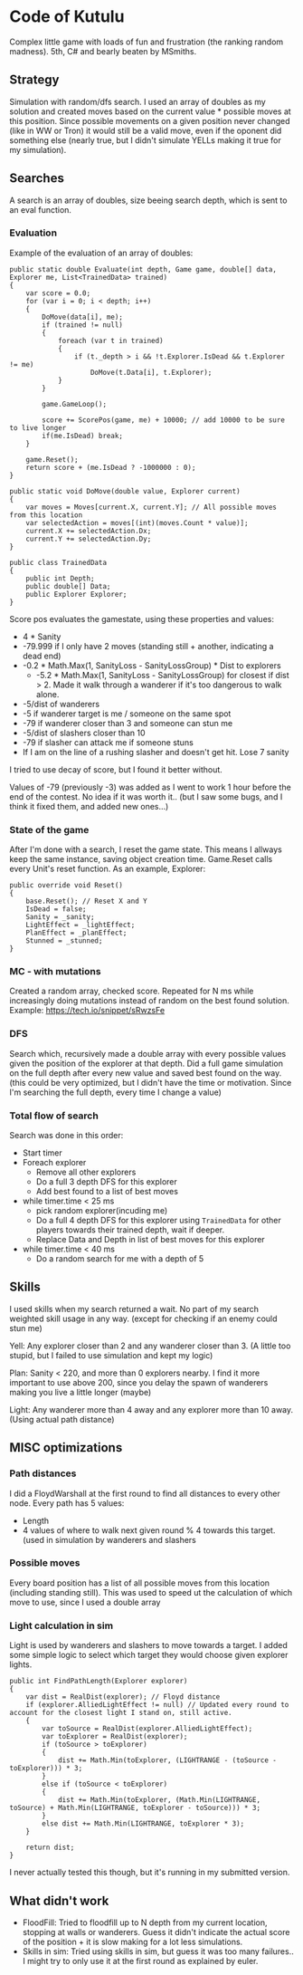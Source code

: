 # Code of Kutulu

Complex little game with loads of fun and frustration (the ranking random madness). 5th, C# and bearly beaten by MSmiths.

## Strategy

Simulation with random/dfs search. I used an array of doubles as my solution and created moves based on the current value * possible moves at this position. Since possible movements on a given position never changed (like in WW or Tron) it would still be a valid move, even if the oponent did something else (nearly true, but I didn't simulate YELLs making it true for my simulation).  

## Searches

A search is an array of doubles, size beeing search depth, which is sent to an eval function.

### Evaluation
Example of the evaluation of an array of doubles:

```
public static double Evaluate(int depth, Game game, double[] data, Explorer me, List<TrainedData> trained)
{
    var score = 0.0;
    for (var i = 0; i < depth; i++)
    {
        DoMove(data[i], me);
        if (trained != null)
        {
            foreach (var t in trained)
            {
                if (t._depth > i && !t.Explorer.IsDead && t.Explorer != me)
                    DoMove(t.Data[i], t.Explorer);
            }
        }

        game.GameLoop();

        score += ScorePos(game, me) + 10000; // add 10000 to be sure to live longer
        if(me.IsDead) break;
    }

    game.Reset();
    return score + (me.IsDead ? -1000000 : 0);
}

public static void DoMove(double value, Explorer current)
{
    var moves = Moves[current.X, current.Y]; // All possible moves from this location
    var selectedAction = moves[(int)(moves.Count * value)];
    current.X += selectedAction.Dx;
    current.Y += selectedAction.Dy;
}

public class TrainedData
{
    public int Depth;
    public double[] Data;
    public Explorer Explorer;
}

```

Score pos evaluates the gamestate, using these properties and values:
- 4 * Sanity
- -79.999 if I only have 2 moves (standing still + another, indicating a dead end)
- -0.2 * Math.Max(1, SanityLoss - SanityLossGroup) * Dist to explorers
	- -5.2 * Math.Max(1, SanityLoss - SanityLossGroup) for closest if dist > 2. Made it walk through a wanderer if it's too dangerous to walk alone.
- -5/dist of wanderers
- -5 if wanderer target is me / someone on the same spot
- -79 if wanderer closer than 3 and someone can stun me
- -5/dist of slashers closer than 10
- -79 if slasher can attack me if someone stuns
- If I am on the line of a rushing slasher and doesn't get hit. Lose 7 sanity

I tried to use decay of score, but I found it better without.

Values of -79 (previously -3) was added as I went to work 1 hour before the end of the contest. No idea if it was worth it.. (but I saw some bugs, and I think it fixed them, and added new ones...)

### State of the game
After I'm done with a search, I reset the game state. This means I allways keep the same instance, saving object creation time.
Game.Reset calls every Unit's reset function. As an example, Explorer:
```
public override void Reset()
{
    base.Reset(); // Reset X and Y
    IsDead = false;
    Sanity = _sanity;
    LightEffect = _lightEffect;
    PlanEffect = _planEffect;
    Stunned = _stunned;
}
```

### MC - with mutations
Created a random array, checked score. Repeated for N ms while increasingly doing mutations instead of random on the best found solution.
Example: https://tech.io/snippet/sRwzsFe

### DFS
Search which, recursively made a double array with every possible values given the position of the explorer at that depth.
Did a full game simulation on the full depth after every new value and saved best found on the way.
(this could be very optimized, but I didn't have the time or motivation. Since I'm searching the full depth, every time I change a value)

### Total flow of search

Search was done in this order:

- Start timer
- Foreach explorer 
	- Remove all other explorers
	- Do a full 3 depth DFS for this explorer 
	- Add best found to a list of best moves
- while timer.time < 25 ms
	- pick random explorer(incuding me)
	- Do a full 4 depth DFS for this explorer using `TrainedData` for other players towards their trained depth, wait if deeper.
	- Replace Data and Depth in list of best moves for this explorer
- while timer.time < 40 ms
  - Do a random search for me with a depth of 5

## Skills

I used skills when my search returned a wait. No part of my search weighted skill usage in any way. (except for checking if an enemy could stun me)

Yell:
Any explorer closer than 2 and any wanderer closer than 3. (A little too stupid, but I failed to use simulation and kept my logic)

Plan:
Sanity < 220, and more than 0 explorers nearby. I find it more important to use above 200, since you delay the spawn of wanderers making you live a little longer (maybe)

Light:
Any wanderer more than 4 away and any explorer more than 10 away. (Using actual path distance)

## MISC optimizations

### Path distances
I did a FloydWarshall at the first round to find all distances to every other node. 
Every path has 5 values:
- Length
- 4 values of where to walk next given round % 4 towards this target. (used in simulation by wanderers and slashers

### Possible moves
Every board position has a list of all possible moves from this location (including standing still).
This was used to speed ut the calculation of which move to use, since I used a double array

### Light calculation in sim
Light is used by wanderers and slashers to move towards a target. I added some simple logic to select which target they would choose given explorer lights.

```
public int FindPathLength(Explorer explorer)
{
    var dist = RealDist(explorer); // Floyd distance
    if (explorer.AlliedLightEffect != null) // Updated every round to account for the closest light I stand on, still active.
    {
        var toSource = RealDist(explorer.AlliedLightEffect);
        var toExplorer = RealDist(explorer);
        if (toSource > toExplorer)
        {
            dist += Math.Min(toExplorer, (LIGHTRANGE - (toSource - toExplorer))) * 3;
        }
        else if (toSource < toExplorer)
        {
            dist += Math.Min(toExplorer, (Math.Min(LIGHTRANGE, toSource) + Math.Min(LIGHTRANGE, toExplorer - toSource))) * 3;
        }
        else dist += Math.Min(LIGHTRANGE, toExplorer * 3);
    }

    return dist;
}
```
I never actually tested this though, but it's running in my submitted version.


## What didn't work
- FloodFill: Tried to floodfill up to N depth from my current location, stopping at walls or wanderers. Guess it didn't indicate the actual score of the position + it is slow making for a lot less simulations.
- Skills in sim: Tried using skills in sim, but guess it was too many failures.. I might try to only use it at the first round as explained by euler.
